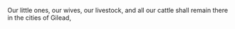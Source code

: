 Our little ones, our wives, our livestock, and all our cattle shall remain there in the cities of Gilead,
